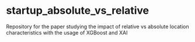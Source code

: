 # startup_absolute_vs_relative
Repository for the paper studying the impact of relative vs absolute location characteristics with the usage of XGBoost and XAI
